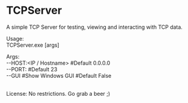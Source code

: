 TCPServer
=========

A simple TCP Server for testing, viewing and interacting with TCP data.

Usage:<br>
TCPServer.exe [args]<br>

Args:<br>
--HOST:<IP / Hostname>    #Default 0.0.0.0 <br>
--PORT:<portnumber>       #Default 23<br>
--GUI #Show Windows GUI   #Default False<br>
<br>

License:
No restrictions. Go grab a beer ;)
